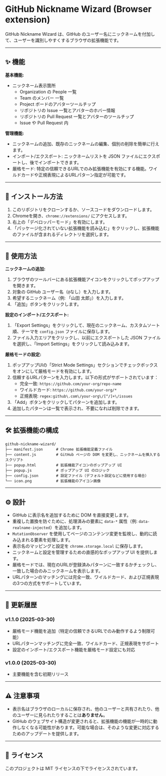 # GitHub Nickname Wizard (Browser extension)

GitHub Nickname Wizard は、GitHub のユーザー名にニックネームを付加して、ユーザーを識別しやすくするブラウザの拡張機能です。

---

## ✨ 機能

**基本機能:**
* ニックネーム表示箇所
  * Organization の People 一覧
  * Team のメンバー 一覧
  * Project ボードのアバターツールチップ
  * リポジトリの Issue 一覧とアバターのホバー情報
  * リポジトリの Pull Request 一覧とアバターのツールチップ
  * Issue や Pull Request 内

**管理機能:**
* ニックネームの追加、既存のニックネームの編集、個別の削除を簡単に行えます。
* インポート/エクスポート: ニックネームリストを JSON ファイルにエクスポートし、後でインポートできます。
* 厳格モード: 特定の信頼できるURLでのみ拡張機能を有効にする機能。ワイルドカードや正規表現によるURLパターン指定が可能です。

---

## 🚀 インストール方法

1.  このリポジトリをクローンするか、ソースコードをダウンロードします。
2.  Chromeを開き、`chrome://extensions/` にアクセスします。
3.  右上の「デベロッパーモード」を有効にします。
4.  「パッケージ化されていない拡張機能を読み込む」をクリックし、拡張機能のファイルが含まれるディレクトリを選択します。

---

## 🧩 使用方法

**ニックネームの追加:**
1.  ブラウザのツールバーにある拡張機能アイコンをクリックしてポップアップを開きます。
2.  対象の GitHub ユーザー名（`@`なし）を入力します。
3.  希望するニックネーム（例: 「山田 太郎」）を入力します。
4.  「追加」ボタンをクリックします。

**設定のインポート/エクスポート:**
1.  「Export Settings」をクリックして、現在のニックネーム、カスタムソート順、テーマを `config.json` ファイルに保存します。
2.  ファイル入力エリアをクリックし、以前にエクスポートした JSON ファイルを選択し、「Import Settings」をクリックして読み込みます。

**厳格モードの設定:**
1.  ポップアップUIの「Strict Mode Settings」セクションでチェックボックスをオンにして厳格モードを有効にします。
2.  信頼するURLパターンを入力します。以下の形式がサポートされています：
    * 完全一致: `https://github.com/your-org/repo-name`
    * ワイルドカード: `https://github.com/your-org/*`
    * 正規表現: `regex:github\.com\/your-org\/[^/]+\/issues`
3.  「Add」ボタンをクリックしてパターンを追加します。
4.  追加したパターンは一覧で表示され、不要になれば削除できます。

---

## 🛠️ 拡張機能の構成

```
github-nickname-wizard/
├── manifest.json      # Chrome 拡張機能定義ファイル
├── content.js         # GitHub ページの DOM を変更し、ニックネームを挿入するスクリプト
├── popup.html         # 拡張機能アイコンのポップアップ UI
├── popup.js           # ポップアップ UI のロジック
├── config.json        # 設定ファイル（デフォルト設定などに使用する場合）
└── icon.png           # 拡張機能のアイコン画像
```

---

## ⚙️ 設計

*   GitHub に表示名を追加するために DOM を直接変更します。
*   重複した置換を防ぐために、処理済みの要素に `data-*` 属性（例: `data-realname-injected`）を追加します。
*   `MutationObserver` を使用してページのコンテンツ変更を監視し、動的に読み込まれる要素を処理します。
*   表示名のマッピングと設定を `chrome.storage.local` に保存します。
*   ニックネームと設定を管理するための直感的なポップアップ UI を提供します。
*   厳格モードでは、現在のURLが登録済みパターンに一致するかチェックし、一致した場合のみニックネームを表示します。
*   URLパターンのマッチングには完全一致、ワイルドカード、および正規表現の3つの方式をサポートしています。

---

## 📝 更新履歴

### v1.1.0 (2025-03-30)
*   厳格モード機能を追加（特定の信頼できるURLでのみ動作するよう制限可能）
*   URLパターンマッチングに完全一致、ワイルドカード、正規表現をサポート
*   設定のインポート/エクスポート機能を厳格モード設定にも対応

### v1.0.0 (2025-03-30)
*   主要機能を含む初期リリース

---

## ⚠️ 注意事項

*   表示名はブラウザのローカルに保存され、他のユーザーと共有されたり、他のユーザーに見られたりすることは**ありません**。
*   GitHub のウェブサイト構造が変更されると、拡張機能の機能が一時的に動作しなくなる可能性があります。可能な場合は、そのような変更に対応するためのアップデートを提供します。

---

## 📄 ライセンス

このプロジェクトは MIT ライセンスの下でライセンスされています。
